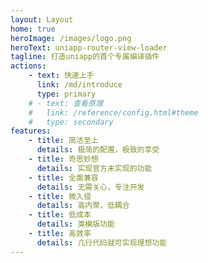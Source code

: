 ```yaml
---
layout: Layout
home: true
heroImage: /images/logo.png
heroText: uniapp-router-view-loader
tagline: 打造uniapp的首个专属编译插件
actions:
    - text: 快速上手
      link: /md/introduce
      type: primary
    # - text: 查看原理
    #   link: /reference/config.html#theme
    #   type: secondary
features:
    - title: 简洁至上
      details: 极简的配置，极致的享受
    - title: 奇思妙想
      details: 实现官方未实现的功能
    - title: 全面兼容
      details: 无需关心，专注开发
    - title: 微入侵
      details: 高内聚，低耦合
    - title: 低成本
      details: 类模版功能
    - title: 高效率
      details: 几行代码就可实现理想功能
---
```


<Modal />
<Footer />
